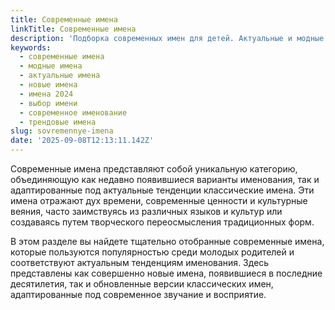 ```yaml
---
title: Современные имена
linkTitle: Современные имена
description: 'Подборка современных имен для детей. Актуальные и модные варианты имен, отражающие тенденции нашего времени.'
keywords:
  - современные имена
  - модные имена
  - актуальные имена
  - новые имена
  - имена 2024
  - выбор имени
  - современное именование
  - трендовые имена
slug: sovremennye-imena
date: '2025-09-08T12:13:11.142Z'
---
```


Современные имена представляют собой уникальную категорию, объединяющую как недавно появившиеся варианты именования, так и адаптированные под актуальные тенденции классические имена. Эти имена отражают дух времени, современные ценности и культурные веяния, часто заимствуясь из различных языков и культур или создаваясь путем творческого переосмысления традиционных форм.

В этом разделе вы найдете тщательно отобранные современные имена, которые пользуются популярностью среди молодых родителей и соответствуют актуальным тенденциям именования. Здесь представлены как совершенно новые имена, появившиеся в последние десятилетия, так и обновленные версии классических имен, адаптированные под современное звучание и восприятие.
